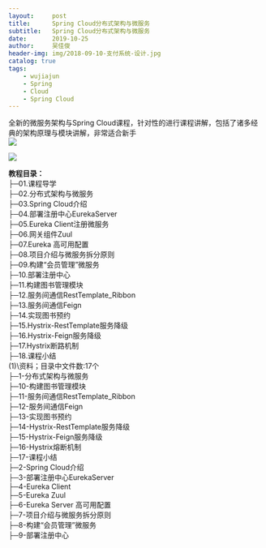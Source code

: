```yaml
---
layout:     post
title:      Spring Cloud分布式架构与微服务
subtitle:   Spring Cloud分布式架构与微服务
date:       2019-10-25
author:     吴佳俊
header-img: img/2018-09-10-支付系统-设计.jpg
catalog: true
tags:
    - wujiajun
    - Spring
    - Cloud
    - Spring Cloud
---
```







全新的微服务架构与Spring Cloud课程，针对性的进行课程讲解，包括了诸多经典的架构原理与模块讲解，非常适合新手  
![](https://www.lthack.com/data/attachment/forum/201910/12/110720e00ypvez3elvv2g2.png)


![](https://www.lthack.com/data/attachment/forum/201910/12/110720fw0bzjd3ita00ujt.png)

  
**教程目录：**  
├─01.课程导学  
├─02.分布式架构与微服务  
├─03.Spring Cloud介绍  
├─04.部署注册中心EurekaServer  
├─05.Eureka Client注册微服务  
├─06.网关组件Zuul  
├─07.Eureka 高可用配置  
├─08.项目介绍与微服务拆分原则  
├─09.构建“会员管理”微服务  
├─10.部署注册中心  
├─11.构建图书管理模块  
├─12.服务间通信RestTemplate_Ribbon  
├─13.服务间通信Feign  
├─14.实现图书预约  
├─15.Hystrix-RestTemplate服务降级  
├─16.Hystrix-Feign服务降级  
├─17.Hystrix断路机制  
├─18.课程小结  
(1)\资料；目录中文件数:17个  
├─1-分布式架构与微服务  
├─10-构建图书管理模块  
├─11-服务间通信RestTemplate_Ribbon  
├─12-服务间通信Feign  
├─13-实现图书预约  
├─14-Hystrix-RestTemplate服务降级  
├─15-Hystrix-Feign服务降级  
├─16-Hystrix熔断机制  
├─17-课程小结  
├─2-Spring Cloud介绍  
├─3-部署注册中心EurekaServer  
├─4-Eureka Client  
├─5-Eureka Zuul  
├─6-Eureka Server 高可用配置  
├─7-项目介绍与微服务拆分原则  
├─8-构建“会员管理”微服务  
├─9-部署注册中心

[0]: data/attachment/forum/201910/12/110720e00ypvez3elvv2g2.png
[1]: https://www.lthack.com/forum.php?mod=attachment&aid=MTMyMTl8ZGFlNmM1MzB8MTU3MTk4OTYzN3w0MDMwOHw0OTc2Ng%3D%3D¬humb=yes
[2]: data/attachment/forum/201910/12/110720fw0bzjd3ita00ujt.png
[3]: https://www.lthack.com/forum.php?mod=attachment&aid=MTMyMjB8YTlhYmMyZGN8MTU3MTk4OTYzN3w0MDMwOHw0OTc2Ng%3D%3D¬humb=yes
